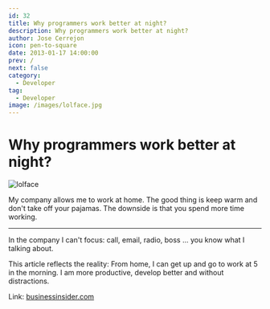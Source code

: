 ```yaml
---
id: 32
title: Why programmers work better at night?
description: Why programmers work better at night?
author: Jose Cerrejon
icon: pen-to-square
date: 2013-01-17 14:00:00
prev: /
next: false
category:
  - Developer
tag:
  - Developer
image: /images/lolface.jpg
---
```


# Why programmers work better at night?

![lolface](/images/lolface.jpg)

My company allows me to work at home. The good thing is keep warm and don't take off your pajamas. The downside is that you spend more time working.
- - -
In the company I can't focus: call, email, radio, boss ... you know what I talking about.

This article reflects the reality: From home, I can get up and go to work at 5 in the morning. I am more productive, develop better and without distractions.

Link: [businessinsider.com](http://www.businessinsider.com/why-programmers-work-at-night-2013-1)